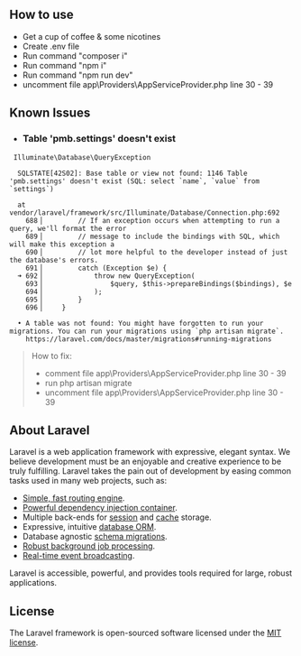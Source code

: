 ## How to use
- Get a cup of coffee & some nicotines
- Create .env file
- Run command "composer i"
- Run command "npm i"
- Run command "npm run dev"
- uncomment file app\Providers\AppServiceProvider.php line 30 - 39

## Known Issues
- ### Table 'pmb.settings' doesn't exist
>
```
 Illuminate\Database\QueryException 

  SQLSTATE[42S02]: Base table or view not found: 1146 Table 'pmb.settings' doesn't exist (SQL: select `name`, `value` from `settings`)

  at vendor/laravel/framework/src/Illuminate/Database/Connection.php:692
    688▕         // If an exception occurs when attempting to run a query, we'll format the error
    689▕         // message to include the bindings with SQL, which will make this exception a
    690▕         // lot more helpful to the developer instead of just the database's errors.
    691▕         catch (Exception $e) {
  ➜ 692▕             throw new QueryException(
    693▕                 $query, $this->prepareBindings($bindings), $e
    694▕             );
    695▕         }
    696▕     }

  • A table was not found: You might have forgotten to run your migrations. You can run your migrations using `php artisan migrate`. 
    https://laravel.com/docs/master/migrations#running-migrations
```
> How to fix:
> - comment file app\Providers\AppServiceProvider.php line 30 - 39
> - run php artisan migrate
> - uncomment file app\Providers\AppServiceProvider.php line 30 - 39


## About Laravel

Laravel is a web application framework with expressive, elegant syntax. We believe development must be an enjoyable and creative experience to be truly fulfilling. Laravel takes the pain out of development by easing common tasks used in many web projects, such as:

- [Simple, fast routing engine](https://laravel.com/docs/routing).
- [Powerful dependency injection container](https://laravel.com/docs/container).
- Multiple back-ends for [session](https://laravel.com/docs/session) and [cache](https://laravel.com/docs/cache) storage.
- Expressive, intuitive [database ORM](https://laravel.com/docs/eloquent).
- Database agnostic [schema migrations](https://laravel.com/docs/migrations).
- [Robust background job processing](https://laravel.com/docs/queues).
- [Real-time event broadcasting](https://laravel.com/docs/broadcasting).

Laravel is accessible, powerful, and provides tools required for large, robust applications.


## License

The Laravel framework is open-sourced software licensed under the [MIT license](https://opensource.org/licenses/MIT).

